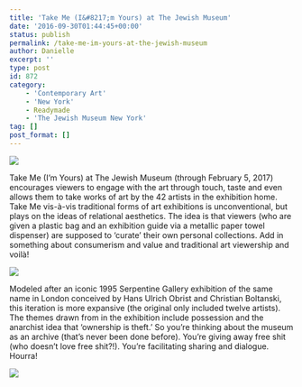 ```yaml
---
title: 'Take Me (I&#8217;m Yours) at The Jewish Museum'
date: '2016-09-30T01:44:45+00:00'
status: publish
permalink: /take-me-im-yours-at-the-jewish-museum
author: Danielle
excerpt: ''
type: post
id: 872
category:
    - 'Contemporary Art'
    - 'New York'
    - Readymade
    - 'The Jewish Museum New York'
tag: []
post_format: []
---
```

![](https://c3.staticflickr.com/6/5300/29784047050_3e1c594cca_z.jpg)

Take Me (I’m Yours) at The Jewish Museum (through February 5, 2017) encourages viewers to engage with the art through touch, taste and even allows them to take works of art by the 42 artists in the exhibition home. Take Me vis-à-vis traditional forms of art exhibitions is unconventional, but plays on the ideas of relational aesthetics. The idea is that viewers (who are given a plastic bag and an exhibition guide via a metallic paper towel dispenser) are supposed to ‘curate’ their own personal collections. Add in something about consumerism and value and traditional art viewership and voilà!

![](https://c7.staticflickr.com/9/8799/29964810582_bc6fcca9d2_z.jpg)

Modeled after an iconic 1995 Serpentine Gallery exhibition of the same name in London conceived by Hans Ulrich Obrist and Christian Boltanski, this iteration is more expansive (the original only included twelve artists). The themes drawn from in the exhibition include possession and the anarchist idea that ‘ownership is theft.’ So you’re thinking about the museum as an archive (that’s never been done before). You’re giving away free shit (who doesn’t love free shit?!). You’re facilitating sharing and dialogue. Hourra!

![](https://c3.staticflickr.com/9/8170/29964811282_c3a6e683f5_z.jpg)